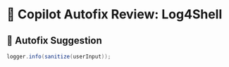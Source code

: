 # 🤖 Copilot Autofix Review: Log4Shell

## 🧪 Autofix Suggestion
```java
logger.info(sanitize(userInput));
